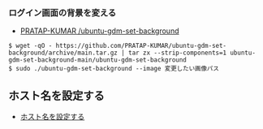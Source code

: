 ### ログイン画面の背景を変える
- [PRATAP-KUMAR /ubuntu-gdm-set-background](https://github.com/PRATAP-KUMAR/ubuntu-gdm-set-background)

```
$ wget -qO - https://github.com/PRATAP-KUMAR/ubuntu-gdm-set-background/archive/main.tar.gz | tar zx --strip-components=1 ubuntu-gdm-set-background-main/ubuntu-gdm-set-background
$ sudo ./ubuntu-gdm-set-background --image 変更したい画像パス
```

## ホスト名を設定する
- [ホスト名を設定する](https://www.server-world.info/query?os=Ubuntu_20.04&p=hostname)

